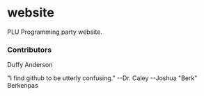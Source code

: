 # website
PLU Programming party website.

### Contributors

Duffy Anderson

"I find github to be utterly confusing."
      --Dr. Caley
            --Joshua "Berk" Berkenpas
